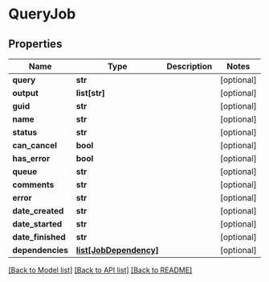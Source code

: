 # QueryJob

## Properties
Name | Type | Description | Notes
------------ | ------------- | ------------- | -------------
**query** | **str** |  | [optional] 
**output** | **list[str]** |  | [optional] 
**guid** | **str** |  | [optional] 
**name** | **str** |  | [optional] 
**status** | **str** |  | [optional] 
**can_cancel** | **bool** |  | [optional] 
**has_error** | **bool** |  | [optional] 
**queue** | **str** |  | [optional] 
**comments** | **str** |  | [optional] 
**error** | **str** |  | [optional] 
**date_created** | **str** |  | [optional] 
**date_started** | **str** |  | [optional] 
**date_finished** | **str** |  | [optional] 
**dependencies** | [**list[JobDependency]**](JobDependency.md) |  | [optional] 

[[Back to Model list]](../README.md#documentation-for-models) [[Back to API list]](../README.md#documentation-for-api-endpoints) [[Back to README]](../README.md)


